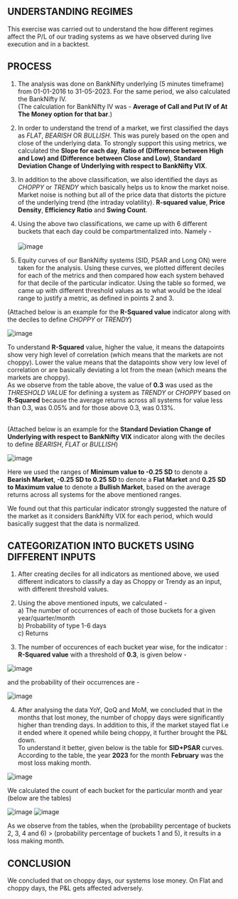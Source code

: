 ## UNDERSTANDING REGIMES

This exercise was carried out to understand the how different regimes affect the P/L of our trading systems as we have observed during live execution and in a backtest.

## PROCESS 

1. The analysis was done on BankNifty underlying (5 minutes timeframe) from 01-01-2016 to 31-05-2023. For the same period, we also calculated the BankNifty IV.</br>
(The calculation for BankNifty IV was - **Average of Call and Put IV of At The Money option for that bar**.)</br>

2. In order to understand the trend of a market, we first classified the days as *FLAT*, *BEARISH* OR *BULLISH*. This was purely based on the open and close of the underlying data. To strongly support this using metrics, we calculated the **Slope for each day**, **Ratio of (Difference between High and Low) and (Difference between Close and Low)**, **Standard Deviation Change of Underlying with respect to BankNifty VIX**.

3. In addition to the above classification, we also identified the days as *CHOPPY* or *TRENDY* which basically helps us to know the market noise.</br>
Market noise is nothing but all of the price data that distorts the picture of the underlying trend (the intraday volatility). **R-squared value**, **Price Density**, **Efficiency Ratio** and **Swing Count**.   

4. Using the above two classifications, we came up with 6 different buckets that each day could be compartmentalized into. Namely -</br></br>
![image](https://github.com/qodeinvestments/Swan-Documentation/assets/63246619/34595cb6-1a7e-4262-a77e-82cc26feac78)

5. Equity curves of our BankNifty systems (SID, PSAR and Long ON) were taken for the analysis. Using these curves, we plotted different deciles for each of the metrics and then compared how each system behaved for that decile of the particular indicator. Using the table so formed, we came up with different threshold values as to what would be the ideal range to justify a metric, as defined in points 2 and 3.</br>

(Attached below is an example for the **R-Squared value** indicator along with the deciles to define *CHOPPY* or *TRENDY*)</br>
						
![image](https://github.com/qodeinvestments/Swan-Documentation/assets/63246619/03c85ab0-1190-4b28-b635-3be86077cade)

To understand **R-Squared** value, higher the value, it means the datapoints show very high level of correlation (which means that the markets are not choppy). Lower the value means that the datapoints show very low level of correlation or are basically deviating a lot from the mean (which means the markets are choppy).</br>
As we observe from the table above, the value of **0.3** was used as the *THRESHOLD VALUE* for defining a system as *TRENDY* or *CHOPPY* based on **R-Squared** because the average returns across all systems for value less than 0.3, was 0.05% and for those above 0.3, was 0.13%.</br></br>

(Attached below is an example for the **Standard Deviation Change of Underlying with respect to BankNifty VIX** indicator along with the deciles to define *BEARISH*, *FLAT* or *BULLISH*)</br>

![image](https://github.com/qodeinvestments/Swan-Documentation/assets/63246619/90e01e47-51b5-4db7-ab12-459e4d5bc81e)

Here we used the ranges of **Minimum value to -0.25 SD** to denote a **Bearish Market**, **-0.25 SD to 0.25 SD** to denote a **Flat Market** and **0.25 SD to Maximum value** to denote a **Bullish Market**, based on the average returns across all systems for the above mentioned ranges.

We found out that this particular indicator strongly suggested the nature of the market as it considers BankNifty VIX for each period, which would basically suggest that the data is normalized.

## CATEGORIZATION INTO BUCKETS USING DIFFERENT INPUTS

1. After creating deciles for all indicators as mentioned above, we used different indicators to classify a day as Choppy or Trendy as an input, with different threshold values.</br>

2. Using the above mentioned inputs, we calculated - </br>
a) The number of occurrences of each of those buckets for a given year/quarter/month </br>
b) Probability of type 1-6 days </br>
c) Returns </br>

3. The number of occurences of each bucket year wise, for the indicator : **R-Squared value** with a threshold of **0.3**, is given below - </br>

![image](https://github.com/qodeinvestments/Swan-Documentation/assets/63246619/3ec9ec26-12b0-4870-ac66-a61e6139667f)

and the probability of their occurrences are - </br>

![image](https://github.com/qodeinvestments/Swan-Documentation/assets/63246619/885b0c3b-c1ac-4412-b0fe-95efc7feeb25)

4. After analysing the data YoY, QoQ and MoM, we concluded that in the months that lost money, the number of choppy days were significantly higher than trending days. In addition to this, if the market stayed flat i.e it ended where it opened while being choppy, it further brought the P&L down.</br>
To understand it better, given below is the table for **SID+PSAR** curves. According to the table, the year **2023** for the month **February** was the most loss making month. 
   
![image](https://github.com/qodeinvestments/Swan-Documentation/assets/63246619/c1fdd534-f6d9-4829-a7e7-1b7b93b32b45)

We calculated the count of each bucket for the particular month and year (below are the tables) </br>

![image](https://github.com/qodeinvestments/Swan-Documentation/assets/63246619/015f7c0d-412c-4398-9883-d20cd4baff15) ![image](https://github.com/qodeinvestments/Swan-Documentation/assets/63246619/e24a58ae-c9f7-49c0-8ced-0b7d34414487)

As we observe from the tables, when the (probability percentage of buckets 2, 3, 4 and 6) > (probability percentage of buckets 1 and 5), it results in a loss making month.

## CONCLUSION

We concluded that on choppy days, our systems lose money. On Flat and choppy days, the P&L gets affected adversely. 



